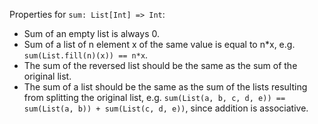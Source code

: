 Properties for `sum: List[Int] => Int`:

* Sum of an empty list is always 0.
* Sum of a list of n element x of the same value is equal to n*x, e.g. `sum(List.fill(n)(x)) == n*x`.
* The sum of the reversed list should be the same as the sum of the original list.
* The sum of a list should be the same as the sum of the lists resulting from splitting the original list, e.g. `sum(List(a, b, c, d, e)) == sum(List(a, b)) + sum(List(c, d, e))`, since addition is associative.